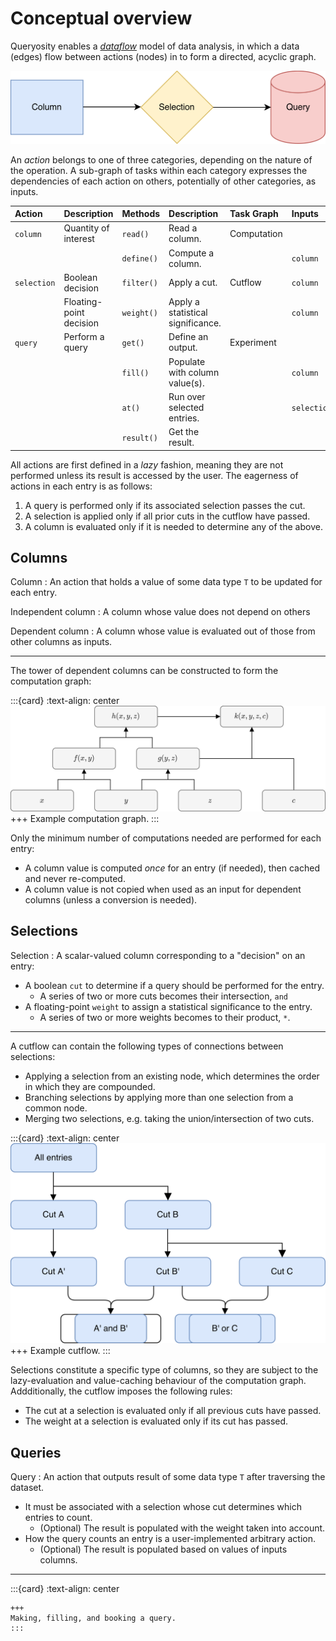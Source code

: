# Conceptual overview

Queryosity enables a [*dataflow*](https://en.wikipedia.org/wiki/Dataflow_programming) model of data analysis, in which a data (edges) flow between actions (nodes) in to form a directed, acyclic graph.

![dataflow](../images/dataflow.png)

An *action* belongs to one of three categories, depending on the nature of the operation.
A sub-graph of tasks within each category expresses the dependencies of each action on others, potentially of other categories, as inputs.

| Action | Description | Methods | Description | Task Graph | Inputs |
| :--- | :-- | :-- | :-- | :-- | :-- | 
| `column` | Quantity of interest | `read()` | Read a column. | Computation |  |
| | | `define()` | Compute a column. | | `column` |
| `selection` | Boolean decision | `filter()` | Apply a cut. | Cutflow | `column` |
| | Floating-point decision | `weight()` | Apply a statistical significance. | | `column` |
| `query` | Perform a query | `get()` | Define an output. | Experiment | |
| | | `fill()` | Populate with column value(s). | | `column` |
| | | `at()` | Run over selected entries. | | `selection` |
| | | `result()` | Get the result. | | |

All actions are first defined in a *lazy* fashion, meaning they are not performed unless its result is accessed by the user.
The eagerness of actions in each entry is as follows:

1. A query is performed only if its associated selection passes the cut.
2. A selection is applied only if all prior cuts in the cutflow have passed.
3. A column is evaluated only if it is needed to determine any of the above.

## Columns

Column
: An action that holds a value of some data type `T` to be updated for each entry.

Independent column
: A column whose value does not depend on others

Dependent column
: A column whose value is evaluated out of those from other columns as inputs.

***

The tower of dependent columns can be constructed to form the computation graph:

:::{card}
:text-align: center
![computation](../images/computation.png)
+++
Example computation graph.
:::

Only the minimum number of computations needed are performed for each entry:
- A column value is computed *once* for an entry (if needed), then cached and never re-computed.
- A column value is not copied when used as an input for dependent columns (unless a conversion is needed).

## Selections

Selection
: A scalar-valued column corresponding to a "decision" on an entry:
  - A boolean `cut` to determine if a query should be performed for the entry.
    - A series of two or more cuts becomes their intersection, `and`
  - A floating-point `weight` to assign a statistical significance to the entry.
    - A series of two or more weights becomes to their product, `*`.

***

A cutflow can contain the following types of connections between selections:

- Applying a selection from an existing node, which determines the order in which they are compounded.
- Branching selections by applying more than one selection from a common node.
- Merging two selections, e.g. taking the union/intersection of two cuts.

:::{card}
:text-align: center
![cutflow](../images/cutflow.png)
+++
Example cutflow.
:::

Selections constitute a specific type of columns, so they are subject to the lazy-evaluation and value-caching behaviour of the computation graph.
Addditionally, the cutflow imposes the following rules:
- The cut at a selection is evaluated only if all previous cuts have passed.
- The weight at a selection is evaluated only if its cut has passed.

## Queries

Query
: An action that outputs result of some data type `T` after traversing the dataset.
  - It must be associated with a selection whose cut determines which entries to count.
    - (Optional) The result is populated with the weight taken into account.
  - How the query counts an entry is a user-implemented arbitrary action.
    - (Optional) The result is populated based on values of inputs columns.

***

:::{card}
:text-align: center
```{image} ../images/query_1.png
+++
Making, filling, and booking a query.
:::
